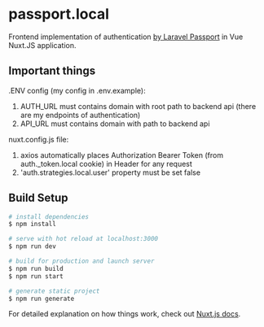 # passport.local

Frontend implementation of authentication [by Laravel Passport](https://github.com/N1ebieski/api.passport.local) in Vue Nuxt.JS application. 

## Important things

.ENV config (my config in .env.example):

1. AUTH_URL must contains domain with root path to backend api (there are my endpoints of authentication)
2. API_URL must contains domain with path to backend api

nuxt.config.js file:

1. axios automatically places Authorization Bearer Token (from auth._token.local cookie) in Header for any request
2. 'auth.strategies.local.user' property must be set false

## Build Setup

```bash
# install dependencies
$ npm install

# serve with hot reload at localhost:3000
$ npm run dev

# build for production and launch server
$ npm run build
$ npm run start

# generate static project
$ npm run generate
```

For detailed explanation on how things work, check out [Nuxt.js docs](https://nuxtjs.org).
